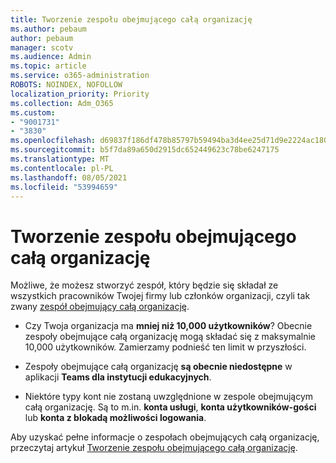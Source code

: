 ```yaml
---
title: Tworzenie zespołu obejmującego całą organizację
ms.author: pebaum
author: pebaum
manager: scotv
ms.audience: Admin
ms.topic: article
ms.service: o365-administration
ROBOTS: NOINDEX, NOFOLLOW
localization_priority: Priority
ms.collection: Adm_O365
ms.custom:
- "9001731"
- "3830"
ms.openlocfilehash: d69837f186df478b85797b59494ba3d4ee25d71d9e2224ac1803fc835da33fd9
ms.sourcegitcommit: b5f7da89a650d2915dc652449623c78be6247175
ms.translationtype: MT
ms.contentlocale: pl-PL
ms.lasthandoff: 08/05/2021
ms.locfileid: "53994659"
---
```

# <a name="create-an-org-wide-team-that-includes-everyone-in-your-organization"></a>Tworzenie zespołu obejmującego całą organizację

Możliwe, że możesz stworzyć zespół, który będzie się składał ze wszystkich pracowników Twojej firmy lub członków organizacji, czyli tak zwany [zespół obejmujący całą organizację](https://docs.microsoft.com/microsoftteams/create-an-org-wide-team).

- Czy Twoja organizacja ma **mniej niż 10,000 użytkowników**? Obecnie zespoły obejmujące całą organizację mogą składać się z maksymalnie 10,000 użytkowników. Zamierzamy podnieść ten limit w przyszłości.

- Zespoły obejmujące całą organizację **są obecnie niedostępne** w aplikacji **Teams dla instytucji edukacyjnych**.

- Niektóre typy kont nie zostaną uwzględnione w zespole obejmującym całą organizację. Są to m.in. **konta usługi**, **konta użytkowników-gości** lub **konta z blokadą możliwości logowania**.

Aby uzyskać pełne informacje o zespołach obejmujących całą organizację, przeczytaj artykuł [Tworzenie zespołu obejmującego całą organizację](https://docs.microsoft.com/microsoftteams/create-an-org-wide-team). 
